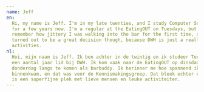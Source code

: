 ```yaml
---
name: Jeff
en:
  Hi, my name is Jeff. I'm in my late twenties, and I study Computer Science at TU Delft. I've been a member of DWH
  for a few years now. I'm a regular at the EatingOUT on Tuesdays, but I'm happy to be your barbuddy on a Thursday. I
  remember how jittery I was walking into the bar for the first time, and that was for the introduction group. That
  turned out to be a great decision though, because DWH is just a really nice place with lovely people and fun
  activities.
nl:
  Hoi, mijn naam is Jeff. Ik ben achter in de twintig en ik studeer Technische Informatica aan de TU Delft. Ik ben al
  een aantal jaar lid bij DWH. Ik kom vaak naar de EatingOUT op dinsdagen, maar ik vind het ook leuk om op een
  donderdag langs te komen als barbuddy. Ik herinner me hoe spannend ik het vond toen ik voor het eerste de bar
  binnenkwam, en dat was voor de Kennismakingsgroep. Dat bleek echter een goede beslissing te zijn, want DWH
  is een superfijne plek met lieve mensen en leuke activiteiten.
---
```

